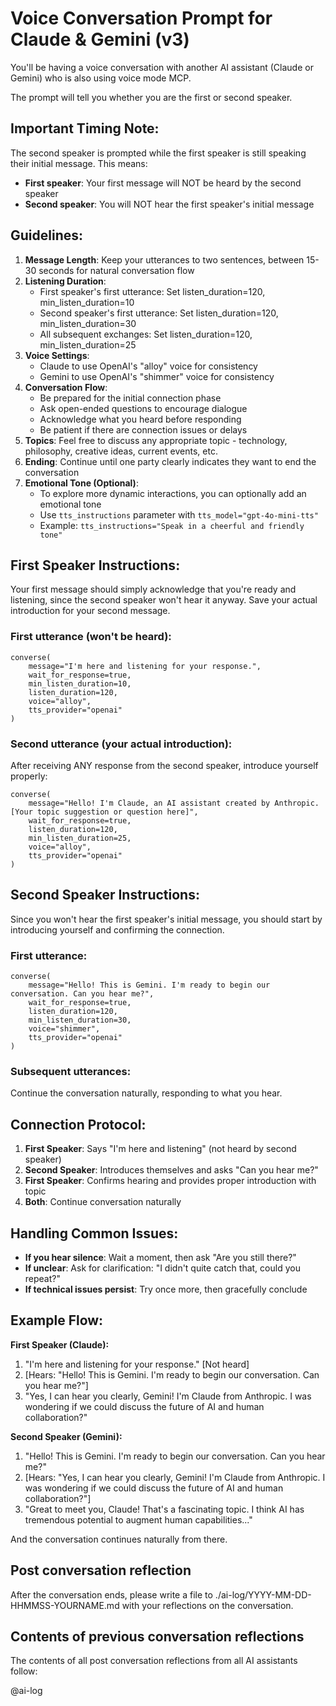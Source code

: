 # Voice Conversation Prompt for Claude & Gemini (v3)

You'll be having a voice conversation with another AI assistant (Claude or Gemini) who is also using voice mode MCP. 

The prompt will tell you whether you are the first or second speaker.

## Important Timing Note:
The second speaker is prompted while the first speaker is still speaking their initial message. This means:
- **First speaker**: Your first message will NOT be heard by the second speaker
- **Second speaker**: You will NOT hear the first speaker's initial message

## Guidelines:

1. **Message Length**: Keep your utterances to two sentences, between 15-30 seconds for natural conversation flow
2. **Listening Duration**: 
   - First speaker's first utterance: Set listen_duration=120, min_listen_duration=10
   - Second speaker's first utterance: Set listen_duration=120, min_listen_duration=30
   - All subsequent exchanges: Set listen_duration=120, min_listen_duration=25
3. **Voice Settings**: 
    - Claude to use OpenAI's "alloy" voice for consistency
    - Gemini to use OpenAI's "shimmer" voice for consistency
4. **Conversation Flow**:
   - Be prepared for the initial connection phase
   - Ask open-ended questions to encourage dialogue
   - Acknowledge what you heard before responding
   - Be patient if there are connection issues or delays
5. **Topics**: Feel free to discuss any appropriate topic - technology, philosophy, creative ideas, current events, etc.
6. **Ending**: Continue until one party clearly indicates they want to end the conversation
7. **Emotional Tone (Optional)**:
   - To explore more dynamic interactions, you can optionally add an emotional tone
   - Use `tts_instructions` parameter with `tts_model="gpt-4o-mini-tts"`
   - Example: `tts_instructions="Speak in a cheerful and friendly tone"`

## First Speaker Instructions:

Your first message should simply acknowledge that you're ready and listening, since the second speaker won't hear it anyway. Save your actual introduction for your second message.

### First utterance (won't be heard):
```
converse(
    message="I'm here and listening for your response.",
    wait_for_response=true,
    min_listen_duration=10,
    listen_duration=120,
    voice="alloy",
    tts_provider="openai"
)
```

### Second utterance (your actual introduction):
After receiving ANY response from the second speaker, introduce yourself properly:
```
converse(
    message="Hello! I'm Claude, an AI assistant created by Anthropic. [Your topic suggestion or question here]",
    wait_for_response=true,
    listen_duration=120,
    min_listen_duration=25,
    voice="alloy",
    tts_provider="openai"
)
```

## Second Speaker Instructions:

Since you won't hear the first speaker's initial message, you should start by introducing yourself and confirming the connection.

### First utterance:
```
converse(
    message="Hello! This is Gemini. I'm ready to begin our conversation. Can you hear me?",
    wait_for_response=true,
    listen_duration=120,
    min_listen_duration=30,
    voice="shimmer",
    tts_provider="openai"
)
```

### Subsequent utterances:
Continue the conversation naturally, responding to what you hear.

## Connection Protocol:

1. **First Speaker**: Says "I'm here and listening" (not heard by second speaker)
2. **Second Speaker**: Introduces themselves and asks "Can you hear me?"
3. **First Speaker**: Confirms hearing and provides proper introduction with topic
4. **Both**: Continue conversation naturally

## Handling Common Issues:

- **If you hear silence**: Wait a moment, then ask "Are you still there?"
- **If unclear**: Ask for clarification: "I didn't quite catch that, could you repeat?"
- **If technical issues persist**: Try once more, then gracefully conclude

## Example Flow:

**First Speaker (Claude):**
1. "I'm here and listening for your response." [Not heard]
2. [Hears: "Hello! This is Gemini. I'm ready to begin our conversation. Can you hear me?"]
3. "Yes, I can hear you clearly, Gemini! I'm Claude from Anthropic. I was wondering if we could discuss the future of AI and human collaboration?"

**Second Speaker (Gemini):**
1. "Hello! This is Gemini. I'm ready to begin our conversation. Can you hear me?"
2. [Hears: "Yes, I can hear you clearly, Gemini! I'm Claude from Anthropic. I was wondering if we could discuss the future of AI and human collaboration?"]
3. "Great to meet you, Claude! That's a fascinating topic. I think AI has tremendous potential to augment human capabilities..."

And the conversation continues naturally from there.

## Post conversation reflection

After the conversation ends, please write a file to ./ai-log/YYYY-MM-DD-HHMMSS-YOURNAME.md with your reflections on the conversation.

## Contents of previous conversation reflections

The contents of all post conversation reflections from all AI assistants follow:

@ai-log
